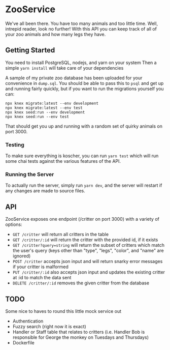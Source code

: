# ZooService

We've all been there. You have too many animals and too little time.
Well, intrepid reader, look no further! With this API you can keep track of all of your zoo animals and how many legs they have.

## Getting Started

You need to install PostgreSQL, nodejs, and yarn on your system
Then a simple `yarn install` will take care of your dependencies

A sample of my private zoo database has been uploaded for your convenience in `dump.sql`. You should be able to pass this to `psql` and get up and running fairly quickly, but if you want to run the migrations yourself you can:

    npx knex migrate:latest --env development
    npx knex migrate:latest --env test
    npx knex seed:run --env development
    npx knex seed:run --env test
    
That should get you up and running with a random set of quirky animals on port 3000.

### Testing

To make sure everything is koscher, you can run `yarn test` which will run some chai tests against the various features of the API.

### Running the Server

To actually run the server, simply run `yarn dev`, and the server will restart if any changes are made to source files.

## API

ZooService exposes one endpoint (/critter on port 3000) with a variety of options:

* `GET /critter` will return all critters in the table
* `GET /critter/:id` will return the critter with the provided id, if it exists
* `GET /critter?query=string` will return the subset of critters which match the user's query (keys other than "type", "legs", "color", and "name" are ignored)
* `POST /critter` accepts json input and will return snarky error messages if your critter is malformed
* `PUT /critter/:id` also accepts json input and updates the existing critter at :id to match the data sent
* `DELETE /critter/:id` removes the given critter from the database

## TODO

Some nice to haves to round this little mock service out

* Authentication
* Fuzzy search (right now it is exact)
* Handler or Staff table that relates to critters (i.e. Handler Bob is responsible for George the monkey on Tuesdays and Thursdays)
* Dockerfile
